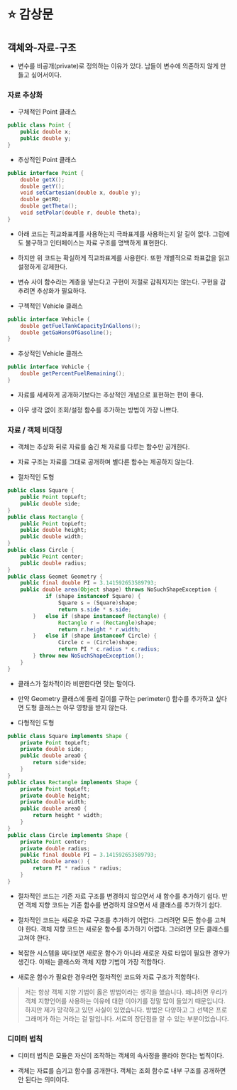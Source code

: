 # ⭐ 감상문

## 객체와-자료-구조

- 변수를 비공개(private)로 정의하는 이유가 있다. 남들이 변수에 의존하지 않게 만들고 싶어서이다.

### 자료 추상화

- 구체적인 Point 클래스

```java
public class Point {
    public double x;
    public double y;
}
```

- 추상적인 Point 클래스

```java
public interface Point {
    double getX();
    double getY();
    void setCartesian(double x, double y);
    double getRO;
    double getTheta();
    void setPolar(double r, double theta);
}
```

- 아래 코드는 직교좌표계를 사용하는지 극좌표계를 사용하는지 알 길이 없다. 그럼에도 불구하고 인터페이스는 자료 구조를 명백하게 표현한다.

- 하지만 위 코드는 확실하게 직교좌표계를 사용한다. 또한 개별적으로 좌표값을 읽고 설정하게 강제한다.

- 변슈 사이 함수라는 계층을 넣는다고 구현이 저절로 감춰지지는 않는다. 구현을 감추려면 추상화가 필요하다.

- 구첵적인 Vehicle 클래스

```java
public interface Vehicle {
    double getFuelTankCapacityInGallons();
    double getGaHonsOfGasoline();
}
```

- 추상적인 Vehicle 클래스

```java
public interface Vehicle {
    double getPercentFuelRemaining();
}
```

- 자료를 세세하게 공개하기보다는 추상적인 개념으로 표현하는 편이 좋다.

- 아무 생각 없이 조회/설정 함수를 추가하는 방법이 가장 나쁘다.

### 자료 / 객체 비대칭

- 객체는 추상화 뒤로 자료를 숨긴 채 자료를 다루는 함수만 공개한다.

- 자료 구조는 자료를 그대로 공개하며 별다른 함수는 제공하지 않는다.

- 절차적인 도형

```java
public class Square {
    public Point topLeft;
    public double side;
}
public class Rectangle {
    public Point topLeft;
    public double height;
    public double width;
}
public class Circle {
    public Point center;
    public double radius;
}
public class Geomet Geometry {
    public final double PI = 3.141592653589793;
    public double area(Object shape) throws NoSuchShapeException {
            if (shape instanceof Square) {
                Square s = (Square)shape;
                return s.side * s.side;
        }   else if (shape instanceof Rectangle) {
                Rectangle r = (Rectangle)shape;
                return r.height * r.width;
        }   else if (shape instanceof Circle) {
                Circle c = (Circle)shape;
                return PI * c.radius * c.radius;
        } throw new NoSuchShapeException();
    }
}
```

- 클래스가 절차적이라 비판한다면 맞는 말이다.

- 만약 Geometry 클래스에 둘레 길이를 구하는 perimeter() 함수를 추가하고 싶다면 도형 클래스는 아무 영향을 받지 않는다.

- 다형적인 도형

```java
public class Square implements Shape {
    private Point topLeft;
    private double side;
    public double areaO {
        return side*side;
    }
}
public class Rectangle implements Shape {
    private Point topLeft;
    private double height;
    private double width;
    public double areaO {
        return height * width;
    }
}
public class Circle implements Shape {
    private Point center;
    private double radius;
    public final double PI = 3.141592653589793;
    public double area() {
        return PI * radius * radius;
    }
}
```

- 절차적인 코드는 기존 자료 구조를 변경하지 않으면서 새 함수를 추가하기 쉽다. 반면 객체 지향 코드는 기존 함수를 변경하지 않으면서 새 클래스를 추가하기 쉽다.

- 절차적인 코드는 새로운 자료 구조를 추가하기 어렵다. 그러려면 모든 함수를 고쳐야 한다. 객체 지향 코드는 새로운 함수를 추가하기 어렵다. 그러려면 모든 클래스를 고쳐야 한다.

- 복잡한 시스템을 짜다보면 새로운 함수가 아니라 새로운 자료 타입이 필요한 경우가 생긴다. 이때는 클래스와 객체 지향 기법이 가장 적합하다.

- 새로운 함수가 필요한 경우라면 절차적인 코드와 자료 구조가 적합하다.

> 저는 항상 객체 지향 기법이 옳은 방법이라는 생각을 했습니다. 왜냐하면 우리가 객체 지향언어를 사용하는 이유에 대한 이야기를 정말 많이 들었기 때문입니다. 하지만 제가 망각하고 있던 사실이 있었습니다. 방법은 다양하고 그 선택은 프로그래머가 하는 거라는 걸 말입니다. 서로의 장단점을 알 수 있는 부분이었습니다.

### 디미터 법칙

- 디미터 법칙은 모듈은 자신이 조작하는 객체의 속사정을 몰라야 한다는 법칙이다.

- 객체는 자료를 슴기고 함수를 공개한다. 객체는 조회 함수로 내부 구조를 공개하면 안 된다는 의미이다.

>
